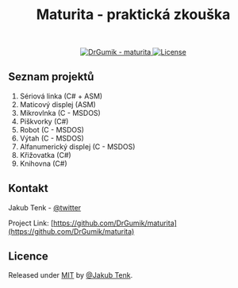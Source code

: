 <p align="center">
  <h1 align="center">Maturita - praktická zkouška</h1>
  
  <br />

  <p align="center">
    <a href="https://github.com/DrGumik/maturita">
      <img src="https://img.shields.io/static/v1?label=DrGumik&message=maturita&color=yellow&logo=github" alt="DrGumik - maturita">
    </a>
    <a href="#license"><img src="https://img.shields.io/badge/License-MIT-blueviolet" alt="License"></a>
   </p>
</p>



<!-- TABLE OF CONTENTS -->
## Seznam projektů
<ol>
  <li>
    Sériová linka (C# + ASM)
  </li>
  <li>
    Maticový displej (ASM)
  </li>
  <li>
    Mikrovlnka (C - MSDOS)
  </li>
  <li>
    Piškvorky (C#)
  </li>
  <li>
    Robot (C - MSDOS)
  </li>
  <li>
    Výtah (C - MSDOS)
  </li>
   <li>
    Alfanumerický displej (C - MSDOS)
  </li>
  <li>
    Křižovatka (C#)
  </li>
  <li>
    Knihovna (C#)
  </li>
</ol>

<!-- CONTACT -->
## Kontakt

Jakub Tenk - [@twitter](https://twitter.com/DrGumik)

Project Link: [https://github.com/DrGumik/maturita](https://github.com/DrGumik/maturita)

<!-- LICENSE -->
## Licence

Released under <a href="/LICENSE">MIT</a> by <a href="https://github.com/DrGumik">@Jakub Tenk</a>.
